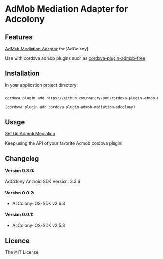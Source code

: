 
# AdMob Mediation Adapter for Adcolony

## Features

[AdMob Mediation Adapter](https://firebase.google.com/docs/admob/android/mediation-networks) for [AdColony]

Use with cordova admob plugins such as [cordova-plugin-admob-free](https://github.com/ratson/cordova-plugin-admob-free)


## Installation ##

In your application project directory:

```bash

cordova plugin add https://github.com/warcry2000/cordova-plugin-admob-mediation-adcolony.git --save

(cordova plugin add cordova-plugin-admob-mediation-adcolony)
```

## Usage ##

[Set Up Admob Mediation](https://support.google.com/admob/answer/3124703?hl=en)

Keep using the API of your favorite Admob cordova plugin!

## Changelog ##

#### Version 0.3.0:
AdColony Android SDK Version: 3.3.6

#### Version 0.0.2: 
- AdColony-iOS-SDK v2.6.3 

#### Version 0.0.1: 
- AdColony-iOS-SDK v2.5.3 


## Licence ##

The MIT License

